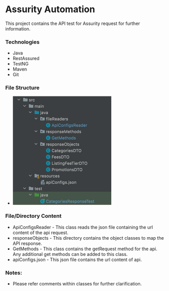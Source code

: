 # Assurity Automation
This project contains the API test for Assurity request for further information.

### Technologies
* Java
* RestAssured
* TestNG
* Maven
* Git

### File Structure
* ![img.png](img.png)

### File/Directory Content
* ApiConfigsReader - This class reads the json file containing the url content of the api request.
* responseObjects - This directory contains the object classes to map the API response.
* GetMethods - This class contains the getRequest method for the api. Any additional get methods can be added to this class.
* apiConfigs.json - This json file contains the url content of api.

### Notes:
* Please refer comments within classes for further clarification.